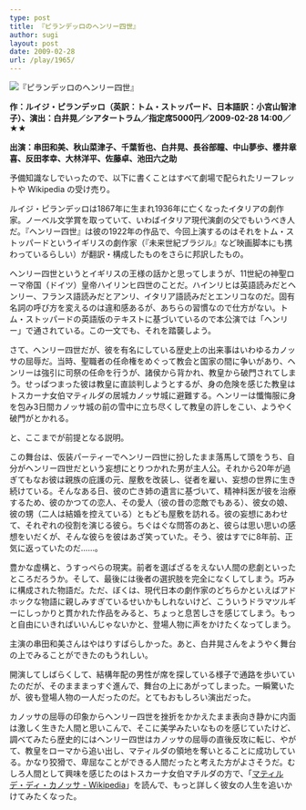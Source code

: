 ```yaml
---
type: post
title: 『ピランデッロのヘンリー四世』
author: sugi
layout: post
date: 2009-02-28
url: /play/1965/
---
```

<img src="/images/play/20090228.jpg" alt="『ピランデッロのヘンリー四世』" class="alignleft" />

**作：ルイジ・ピランデッロ（英訳：トム・ストッパード、日本語訳：小宮山智津子）、演出：白井晃／シアタートラム／指定席5000円／2009-02-28 14:00／★★**

**出演：串田和美、秋山菜津子、千葉哲也、白井晃、長谷部瞳、中山夢歩、櫻井章喜、反田孝幸、大林洋平、佐藤卓、池田六之助**

予備知識なしでいったので、以下に書くことはすべて劇場で配られたリーフレットや Wikipedia の受け売り。

ルイジ・ピランデッロは1867年に生まれ1936年に亡くなったイタリアの劇作家。ノーベル文学賞を取っていて、いわばイタリア現代演劇の父でもいうべき人だ。『ヘンリー四世』は彼の1922年の作品で、今回上演するのはそれをトム・ストッパードというイギリスの劇作家（『未来世紀ブラジル』など映画脚本にも携わっているらしい）が翻訳・構成したものをさらに邦訳したもの。

ヘンリー四世というとイギリスの王様の話かと思ってしまうが、11世紀の神聖ローマ帝国（ドイツ）皇帝ハイリンヒ四世のことだ。ハインリヒは英語読みだとヘンリー、フランス語読みだとアンリ、イタリア語読みだとエンリコなのだ。固有名詞の呼び方を変えるのは違和感あるが、あちらの習慣なので仕方がない。トム・ストッパードの英語版のテキストに基づいているので本公演では「ヘンリー」で通されている。この一文でも、それを踏襲しよう。

さて、ヘンリー四世だが、彼を有名にしている歴史上の出来事はいわゆるカノッサの屈辱だ。当時、聖職者の任命権をめぐって教会と国家の間に争いがあり、ヘンリーは強引に司祭の任命を行うが、諸侯から背かれ、教皇から破門されてしまう。せっぱつまった彼は教皇に直談判しようとするが、身の危険を感じた教皇はトスカーナ女伯マティルダの居城カノッサ城に避難する。ヘンリーは懺悔服に身を包み3日間カノッサ城の前の雪中に立ち尽くして教皇の許しをこい、ようやく破門がとかれる。

と、ここまでが前提となる説明。

この舞台は、仮装パーティーでヘンリー四世に扮したまま落馬して頭をうち、自分がヘンリー四世だという妄想にとりつかれた男が主人公。それから20年が過ぎてもなお彼は親族の庇護の元、屋敷を改装し、従者を雇い、妄想の世界に生き続けている。そんなある日、彼の亡き姉の遺言に基づいて、精神科医が彼を治療するため、彼のかつての恋人、その愛人（彼の昔の恋敵でもある）、彼女の娘、彼の甥（二人は結婚を控えている）ともども屋敷を訪れる。彼の妄想にあわせて、それぞれの役割を演じる彼ら。ちぐはぐな問答のあと、彼らは思い思いの感想をいだくが、そんな彼らを彼はあざ笑っていた。そう、彼はすでに8年前、正気に返っていたのだ......。

豊かな虚構と、うすっぺらの現実。前者を選ばざるをえない人間の悲劇といったところだろうか。そして、最後には後者の選択肢を完全になくしてしまう。巧みに構成された物語だ。ただ、ぼくは、現代日本の劇作家のどちらかといえばアドホックな物語に親しみすぎているせいかもしれないけど、こういうドラマツルギーにしっかりと貫かれた作品をみると、ちょっと息苦しさを感じてしまう。もっと自由にいきればいいんじゃないかと、登場人物に声をかけたくなってしまう。

主演の串田和美さんはやはりすばらしかった。あと、白井晃さんをようやく舞台の上でみることができたのもうれしい。

開演してしばらくして、結構年配の男性が席を探している様子で通路を歩いていたのだが、そのまままっすぐ進んで、舞台の上にあがってしまった。一瞬驚いたが、彼も登場人物の一人だったのだ。とてもおもしろい演出だった。

カノッサの屈辱の印象からヘンリー四世を挫折をかかえたまま表向き静かに内面は激しく生きた人間と思いこんで、そこに美学みたいなものを感じていたけど、調べてみたら歴史的にはヘンリー四世はカノッサの屈辱の直後反攻に転じ、やがて、教皇をローマから追い出し、マティルダの領地を奪いとることに成功している。かなり狡猾で、卑屈なことができる人間だったと考えた方がよさそうだ。むしろ人間として興味を感じたのはトスカーナ女伯マチルダの方で、「[マティルデ・ディ・カノッサ - Wikipedia](https://ja.wikipedia.org/wiki/%E3%83%9E%E3%83%86%E3%82%A3%E3%83%AB%E3%83%87%E3%83%BB%E3%83%87%E3%82%A3%E3%83%BB%E3%82%AB%E3%83%8E%E3%83%83%E3%82%B5)」を読んで、もっと詳しく彼女の人生を追いかけてみたくなった。


